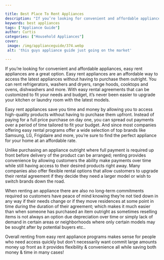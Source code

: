```yaml
---

title: Best Place To Rent Appliances
description: "If you’re looking for convenient and affordable appliances, easy rent appliances are a great option. Easy rent appliances are an a...you wont regret reading on"
keywords: best appliances
tags: ["Appliance Guide"]
author: Curtis
categories: ["Household Appliances"]
cover: 
 image: /img/applianceguide/374.webp
 alt: 'this guys appliance guide just going on the market'

---
```


If you’re looking for convenient and affordable appliances, easy rent appliances are a great option. Easy rent appliances are an affordable way to access the latest appliances without having to purchase them outright. You can rent refrigerators, washers and dryers, range hoods, cooktops and ovens, dishwashers and more. With easy rental agreements that can be customized to fit your needs and budget, it’s never been easier to upgrade your kitchen or laundry room with the latest models.

Easy rent appliances save you time and money by allowing you to access high-quality products without having to purchase them upfront. Instead of paying for a full price purchase on day one, you can spread out payments over a period of time tailored to fit your budget. And since most companies offering easy rental programs offer a wide selection of top brands like Samsung, LG, Frigidaire and more, you’re sure to find the perfect appliance for your home at an affordable rate. 

Unlike purchasing an appliance outright where full payment is required up front before delivery of the product can be arranged; renting provides convenience by allowing customers the ability make payments over time while still having access to their desired products right away. Many companies also offer flexible rental options that allow customers to upgrade their rental agreement if they decide they need a larger model or wish to switch brands down the road. 

When renting an appliance there are also no long-term commitments required so customers have peace of mind knowing they’re not tied down in any way if their needs change or if they move residences at some point in time during the duration of their agreement; which makes it much easier than when someone has purchased an item outright as sometimes reselling items is not always an option due depreciation over time or simply lack of demand in certain areas or neighborhoods where only certain models may be sought after by potential buyers etc.. 

Overall renting from easy rent appliance programs makes sense for people who need access quickly but don't necessarily want commit large amounts money up front as it provides flexibility & convenience all while saving both money & time in many cases!
